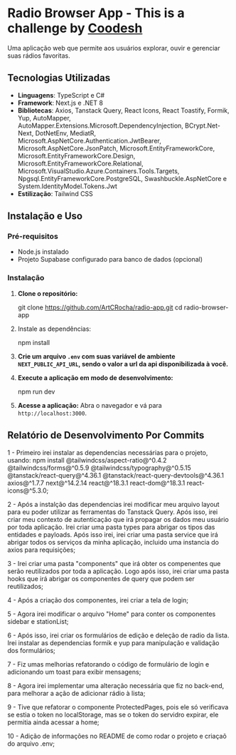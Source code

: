 # Radio Browser App - This is a challenge by [Coodesh](https://coodesh.com/)

Uma aplicação web que permite aos usuários explorar, ouvir e gerenciar suas rádios favoritas.

## Tecnologias Utilizadas

- **Linguagens**: TypeScript e C#
- **Framework**: Next.js e .NET 8
- **Bibliotecas**: Axios, Tanstack Query, React Icons, React Toastify, Formik, Yup, AutoMapper, AutoMapper.Extensions.Microsoft.DependencyInjection, BCrypt.Net-Next, DotNetEnv, MediatR, Microsoft.AspNetCore.Authentication.JwtBearer, Microsoft.AspNetCore.JsonPatch, Microsoft.EntityFrameworkCore, Microsoft.EntityFrameworkCore.Design, Microsoft.EntityFrameworkCore.Relational, Microsoft.VisualStudio.Azure.Containers.Tools.Targets, Npgsql.EntityFrameworkCore.PostgreSQL, Swashbuckle.AspNetCore e System.IdentityModel.Tokens.Jwt
- **Estilização**: Tailwind CSS

## Instalação e Uso

### Pré-requisitos

- Node.js instalado
- Projeto Supabase configurado para banco de dados (opcional)

### Instalação

1. **Clone o repositório:**

   git clone https://github.com/ArtCRocha/radio-app.git
   cd radio-browser-app

2. Instale as dependências:

   npm install

3. **Crie um arquivo `.env` com suas variável de ambiente `NEXT_PUBLIC_API_URL`, sendo o valor a url da api disponibilizada à você.**
4. **Execute a aplicação em modo de desenvolvimento:**

   npm run dev

5. **Acesse a aplicação:**
   Abra o navegador e vá para `http://localhost:3000`.

## Relatório de Desenvolvimento Por Commits

1 - Primeiro irei instalar as dependencias necessárias para o projeto, usando: npm install @tailwindcss/aspect-ratio@^0.4.2 @tailwindcss/forms@^0.5.9 @tailwindcss/typography@^0.5.15 @tanstack/react-query@^4.36.1 @tanstack/react-query-devtools@^4.36.1 axios@^1.7.7 next@^14.2.14 react@^18.3.1 react-dom@^18.3.1 react-icons@^5.3.0;

2 - Após a instalção das dependencias irei modificar meu arquivo layout para eu poder utilizar as ferramentas do Tanstack Query. Após isso, irei criar meu contexto de autenticação que irá propagar os dados meu usuário por toda aplicação. Irei criar uma pasta types para abrigar os tipos das entidades e payloads. Após isso irei, irei criar uma pasta service que irá abrigar todos os serviços da minha aplicação, incluido uma instancia do axios para requisições;

3 - Irei criar uma pasta "components" que irá obter os compenentes que serão reutilizados por toda a aplicação. Logo após isso, irei criar uma pasta hooks que irá abrigar os componentes de query que podem ser reutilizados;

4 - Após a criação dos componentes, irei criar a tela de login;

5 - Agora irei modificar o arquivo "Home" para conter os componentes sidebar e stationList;

6 - Após isso, irei criar os formulários de edição e deleção de radio da lista. Irei instalar as dependencias formik e yup para manipulação e validação dos formulários;

7 - Fiz umas melhorias refatorando o código de formulário de login e adicionando um toast para exibir mensagens;

8 - Agora irei implementar uma alteração necessária que fiz no back-end, para melhorar a ação de adicionar rádio à lista;

9 - Tive que refatorar o componente ProtectedPages, pois ele só verificava se estia o token no localStorage, mas se o token do servidro expirar, ele permitia ainda acessar a home;

10 - Adição de informações no README de como rodar o projeto e criaçaõ do arquivo .env;
